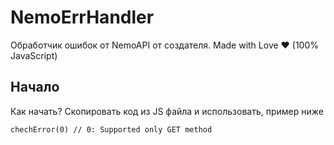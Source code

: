 # NemoErrHandler
Обработчик ошибок от NemoAPI от создателя. Made with Love ❤️ (100% JavaScript)

## Начало 
Как начать? Скопировать код из JS файла и использовать, пример ниже
```
chechError(0) // 0: Supported only GET method
```
